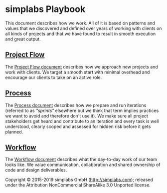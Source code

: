 # simplabs Playbook

This document describes how we work. All of it is based on patterns and values
that we discovered and defined over years of working with clients on all kinds
of projects and that we have found to result in smooth execution and great
output.

## [Project Flow](./project-flow)

The [Project Flow document](./project-flow) describes how we approach new
projects and work with clients. We target a smooth start with minimal overhead
and encourage our clients to take on an active role.

## [Process](./process)

The [Process document](./process) describes how we prepare and run iterations
(referred to as _"sprints"_ elsewhere but we think that term implies practices
we want to avoid and therefore don't use it). We make sure all project
stakeholders get heard and contribute to an iteration and every task is well
understood, clearly scoped and assessed for hidden risk before it gets planned.

## [Workflow](./workflow)

The [Workflow document](./workflow) describes what the day-to-day work of our
team looks like. We value communication, collaboration and shared ownership of
code and design deliverables.

Copyright © 2015-2019 simplabs GmbH (http://simplabs.com); released under the
Attribution NonCommercial ShareAlike 3.0 Unported license.

